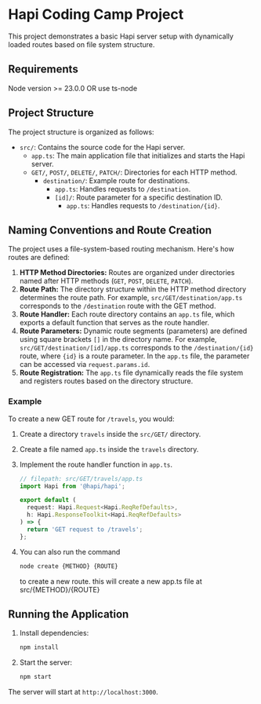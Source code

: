 # Hapi Coding Camp Project

This project demonstrates a basic Hapi server setup with dynamically loaded routes based on file system structure.

## Requirements

Node version >= 23.0.0 OR use ts-node

## Project Structure

The project structure is organized as follows:

- `src/`: Contains the source code for the Hapi server.
  - `app.ts`: The main application file that initializes and starts the Hapi server.
  - `GET/`, `POST/`, `DELETE/`, `PATCH/`: Directories for each HTTP method.
    - `destination/`: Example route for destinations.
      - `app.ts`: Handles requests to `/destination`.
      - `[id]/`: Route parameter for a specific destination ID.
        - `app.ts`: Handles requests to `/destination/{id}`.

## Naming Conventions and Route Creation

The project uses a file-system-based routing mechanism. Here's how routes are defined:

1.  **HTTP Method Directories:** Routes are organized under directories named after HTTP methods (`GET`, `POST`, `DELETE`, `PATCH`).
2.  **Route Path:** The directory structure within the HTTP method directory determines the route path. For example, `src/GET/destination/app.ts` corresponds to the `/destination` route with the GET method.
3.  **Route Handler:** Each route directory contains an `app.ts` file, which exports a default function that serves as the route handler.
4.  **Route Parameters:** Dynamic route segments (parameters) are defined using square brackets `[]` in the directory name. For example, `src/GET/destination/[id]/app.ts` corresponds to the `/destination/{id}` route, where `{id}` is a route parameter. In the `app.ts` file, the parameter can be accessed via `request.params.id`.
5.  **Route Registration:** The `app.ts` file dynamically reads the file system and registers routes based on the directory structure.

### Example

To create a new GET route for `/travels`, you would:

1.  Create a directory `travels` inside the `src/GET/` directory.
2.  Create a file named `app.ts` inside the `travels` directory.
3.  Implement the route handler function in `app.ts`.

    ```typescript
    // filepath: src/GET/travels/app.ts
    import Hapi from '@hapi/hapi';

    export default (
      request: Hapi.Request<Hapi.ReqRefDefaults>,
      h: Hapi.ResponseToolkit<Hapi.ReqRefDefaults>
    ) => {
      return 'GET request to /travels';
    };
    ```

4.  You can also run the command
    ```bash
    node create {METHOD} {ROUTE}
    ```
    to create a new route. this will create a new app.ts file at src/{METHOD}/{ROUTE}

## Running the Application

1.  Install dependencies:

    ```bash
    npm install
    ```

2.  Start the server:

    ```bash
    npm start
    ```

The server will start at `http://localhost:3000`.
